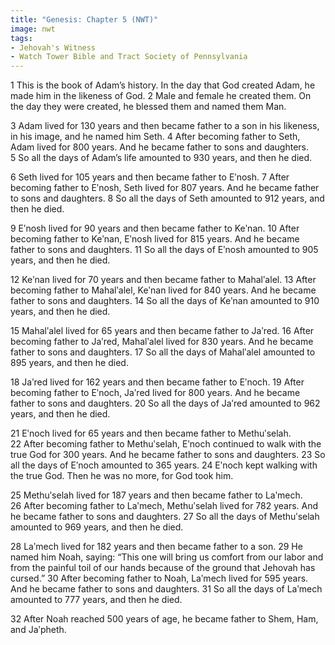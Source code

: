 ```yaml
---
title: "Genesis: Chapter 5 (NWT)"
image: nwt
tags:
- Jehovah's Witness
- Watch Tower Bible and Tract Society of Pennsylvania
---
```

1 This is the book of Adam’s history. In the day that God created Adam, he made him in the likeness of God. 2 Male and female he created them. On the day they were created, he blessed them and named them Man.

3 Adam lived for 130 years and then became father to a son in his likeness, in his image, and he named him Seth. 4 After becoming father to Seth, Adam lived for 800 years. And he became father to sons and daughters. 5 So all the days of Adam’s life amounted to 930 years, and then he died.

6 Seth lived for 105 years and then became father to Eʹnosh. 7 After becoming father to Eʹnosh, Seth lived for 807 years. And he became father to sons and daughters. 8 So all the days of Seth amounted to 912 years, and then he died.

9 Eʹnosh lived for 90 years and then became father to Keʹnan. 10 After becoming father to Keʹnan, Eʹnosh lived for 815 years. And he became father to sons and daughters. 11 So all the days of Eʹnosh amounted to 905 years, and then he died.

12 Keʹnan lived for 70 years and then became father to Mahalʹalel. 13 After becoming father to Mahalʹalel, Keʹnan lived for 840 years. And he became father to sons and daughters. 14 So all the days of Keʹnan amounted to 910 years, and then he died.

15 Mahalʹalel lived for 65 years and then became father to Jaʹred. 16 After becoming father to Jaʹred, Mahalʹalel lived for 830 years. And he became father to sons and daughters. 17 So all the days of Mahalʹalel amounted to 895 years, and then he died.

18 Jaʹred lived for 162 years and then became father to Eʹnoch. 19 After becoming father to Eʹnoch, Jaʹred lived for 800 years. And he became father to sons and daughters. 20 So all the days of Jaʹred amounted to 962 years, and then he died.

21 Eʹnoch lived for 65 years and then became father to Methuʹselah. 22 After becoming father to Methuʹselah, Eʹnoch continued to walk with the true God for 300 years. And he became father to sons and daughters. 23 So all the days of Eʹnoch amounted to 365 years. 24 Eʹnoch kept walking with the true God. Then he was no more, for God took him.

25 Methuʹselah lived for 187 years and then became father to Laʹmech. 26 After becoming father to Laʹmech, Methuʹselah lived for 782 years. And he became father to sons and daughters. 27 So all the days of Methuʹselah amounted to 969 years, and then he died.

28 Laʹmech lived for 182 years and then became father to a son. 29 He named him Noah, saying: “This one will bring us comfort from our labor and from the painful toil of our hands because of the ground that Jehovah has cursed.” 30 After becoming father to Noah, Laʹmech lived for 595 years. And he became father to sons and daughters. 31 So all the days of Laʹmech amounted to 777 years, and then he died.

32 After Noah reached 500 years of age, he became father to Shem, Ham, and Jaʹpheth.